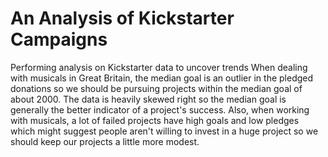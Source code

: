 # An Analysis of Kickstarter Campaigns
Performing analysis on Kickstarter data to uncover trends
When dealing with musicals in Great Britain, the median goal is an outlier in the pledged donations so we should be pursuing projects within the median goal of about 2000. The data is heavily skewed right so the median goal is generally the better indicator of a project's success. Also, when working with musicals, a lot of failed projects have high goals and low pledges which might suggest people aren't willing to invest in a huge project so we should keep our projects a little more modest. 
